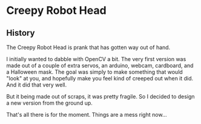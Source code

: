 Creepy Robot Head
=================

History
-------

The Creepy Robot Head is prank that has gotten way out of hand.

I initially wanted to dabble with OpenCV a bit.  The very first version was made out of a couple of extra servos, an arduino, webcam, cardboard, and a Halloween mask.  The goal was simply to make something that would "look" at you, and hopefully make you feel kind of creeped out when it did.  And it did that very well.

But it being made out of scraps, it was pretty fragile.  So I decided to design a new version from the ground up.

That's all there is for the moment.  Things are a mess right now...
